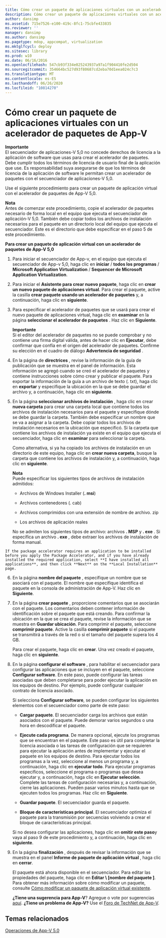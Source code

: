```yaml
---
title: Cómo crear un paquete de aplicaciones virtuales con un acelerador de paquetes de App-V
description: Cómo crear un paquete de aplicaciones virtuales con un acelerador de paquetes de App-V
author: dansimp
ms.assetid: 715e7526-e100-419c-8fc1-75cbfe433835
ms.reviewer: ''
manager: dansimp
ms.author: dansimp
ms.pagetype: mdop, appcompat, virtualization
ms.mktglfcycl: deploy
ms.sitesec: library
ms.prod: w10
ms.date: 06/16/2016
ms.openlocfilehash: 547cb93f334e025243937a97a1f904410fe2d504
ms.sourcegitcommit: 354664bc527d93f80687cd2eba70d1eea024c7c3
ms.translationtype: MT
ms.contentlocale: es-ES
ms.lasthandoff: 06/26/2020
ms.locfileid: "10814270"
---
```

# Cómo crear un paquete de aplicaciones virtuales con un acelerador de paquetes de App-V


**Importante**  
El secuenciador de aplicaciones-V 5,0 no concede derechos de licencia a la aplicación de software que usas para crear el acelerador de paquetes. Debe cumplir todos los términos de licencia de usuario final de la aplicación que use. Es responsabilidad suya asegurarse de que los términos de licencia de la aplicación de software le permitan crear un acelerador de paquetes con el secuenciador de aplicaciones-V 5,0.



Use el siguiente procedimiento para crear un paquete de aplicación virtual con el acelerador de paquetes de App-V 5,0.

**Nota**  
Antes de comenzar este procedimiento, copie el acelerador de paquetes necesario de forma local en el equipo que ejecuta el secuenciador de aplicación-V 5,0. También debe copiar todos los archivos de instalación necesarios para el paquete en un directorio local del equipo que ejecuta el secuenciador. Este es el directorio que debe especificar en el paso 5 de este procedimiento.



**Para crear un paquete de aplicación virtual con un acelerador de paquetes de App-V 5,0**

1.  Para iniciar el secuenciador de App-v, en el equipo que ejecuta el secuenciador de App-v 5,0, haga clic en **iniciar**  /  **todos los programas**  /  **Microsoft Application Virtualization**  /  **Sequencer de Microsoft Application Virtualization**.

2.  Para iniciar el **Asistente para crear nuevo paquete**, haga clic en **crear un nuevo paquete de aplicaciones virtual**. Para crear el paquete, active la casilla **crear paquete usando un acelerador de paquetes** y, a continuación, haga clic en **siguiente**.

3.  Para especificar el acelerador de paquetes que se usará para crear el nuevo paquete de aplicaciones virtual, haga clic en **examinar** en la página **seleccionar el acelerador de paquetes** . Haz clic en **Siguiente**.

    **Importante**  
    Si el editor del acelerador de paquetes no se puede comprobar y no contiene una firma digital válida, antes de hacer clic en **Ejecutar**, debe confirmar que confía en el origen del acelerador de paquetes. Confirme su elección en el cuadro de diálogo **Advertencia de seguridad** .



4.  En la página de **directrices** , revise la información de la guía de publicación que se muestra en el panel de información. Esta información se agregó cuando se creó el acelerador de paquetes y contiene instrucciones sobre cómo crear y publicar el paquete. Para exportar la información de la guía a un archivo de texto (. txt), haga clic en **exportar** y especifique la ubicación en la que se debe guardar el archivo y, a continuación, haga clic en **siguiente**.

5.  En la página **seleccionar archivos de instalación** , haga clic en crear **nueva carpeta** para crear una carpeta local que contiene todos los archivos de instalación necesarios para el paquete y especifique dónde se debe guardar la carpeta. También debe especificar un nombre que se va a asignar a la carpeta. Debe copiar todos los archivos de instalación necesarios en la ubicación que especificó. Si la carpeta que contiene los archivos de instalación ya existe en el equipo que ejecuta el secuenciador, haga clic en **examinar** para seleccionar la carpeta.

    Como alternativa, si ya ha copiado los archivos de instalación en un directorio de este equipo, haga clic en **crear nueva carpeta**, busque la carpeta que contiene los archivos de instalación y, a continuación, haga clic en **siguiente**.

    **Nota**  
    Puede especificar los siguientes tipos de archivos de instalación admitidos:

    -   Archivos de Windows Installer (**. msi**)

    -   Archivos contenedores (. cab)

    -   Archivos comprimidos con una extensión de nombre de archivo. zip

    -   Los archivos de aplicación reales

    No se admiten los siguientes tipos de archivo: archivos **. MSP** y **. exe** . Si especifica un archivo **. exe** , debe extraer los archivos de instalación de forma manual.



~~~
If the package accelerator requires an application to be installed before you apply the Package Accelerator, and if you have already installed the required application, select **I have installed all applications**, and then click **Next** on the **Local Installation** page.
~~~

6. En la página **nombre del paquete** , especifique un nombre que se asociará con el paquete. El nombre que especifique identifica el paquete en la consola de administración de App-V. Haz clic en **Siguiente**.

7. En la página **crear paquete** , proporcione comentarios que se asociarán con el paquete. Los comentarios deben contener información de identificación sobre el paquete que está creando. Para confirmar la ubicación en la que se crea el paquete, revise la información que se muestra en **Guardar ubicación**. Para comprimir el paquete, seleccione **comprimir paquete**. Active la casilla **comprimir paquete** si el paquete se transmitirá a través de la red o si el tamaño del paquete supera los 4 GB.

   Para crear el paquete, haga clic en **crear**. Una vez creado el paquete, haga clic en **siguiente**.

8. En la página **configurar el software** , para habilitar el secuenciador para configurar las aplicaciones que se incluyen en el paquete, seleccione **Configurar software**. En este paso, puede configurar las tareas asociadas que deben completarse para poder ejecutar la aplicación en los equipos de destino. Por ejemplo, puede configurar cualquier contrato de licencia asociado.

   Si selecciona **Configurar software**, se pueden configurar los siguientes elementos con el secuenciador como parte de este paso:

   -   **Cargar paquete**. El secuenciador carga los archivos que están asociados con el paquete. Puede demorar varios segundos o una hora en descodificar el paquete.

   -   **Ejecute cada programa**. De manera opcional, ejecute los programas que se encuentran en el paquete. Este paso es útil para completar la licencia asociada o las tareas de configuración que se requieren para ejecutar la aplicación antes de implementar y ejecutar el paquete en los equipos de destino. Para ejecutar todos los programas a la vez, seleccione al menos un programa y, a continuación, haga clic en **ejecutar todo**. Para ejecutar programas específicos, seleccione el programa o programas que desea ejecutar y, a continuación, haga clic en **Ejecutar selección**. Complete las tareas de configuración necesarias y, a continuación, cierre las aplicaciones. Pueden pasar varios minutos hasta que se ejecuten todos los programas. Haz clic en **Siguiente**.

   -   **Guardar paquete**. El secuenciador guarda el paquete.

   -   **Bloque de características principal**. El secuenciador optimiza el paquete para la transmisión por secuencias volviendo a crear el bloque de características principal.

   Si no desea configurar las aplicaciones, haga clic en **omitir este paso**y vaya al paso 9 de este procedimiento y, a continuación, haga clic en **siguiente**.

9. En la página **finalización** , después de revisar la información que se muestra en el panel **Informe de paquete de aplicación virtual** , haga clic en **cerrar**.

   El paquete está ahora disponible en el secuenciador. Para editar las propiedades del paquete, haga clic en **Editar \ [nombre del paquete \]**. Para obtener más información sobre cómo modificar un paquete, consulte [Cómo modificar un paquete de aplicación virtual existente](how-to-modify-an-existing-virtual-application-package-beta.md).

   **¿Tiene una sugerencia para App-V**? Agregue o vote por sugerencias [aquí](http://appv.uservoice.com/forums/280448-microsoft-application-virtualization). **¿Tiene un problema de App-V?** Use el [Foro de TechNet de App-V](https://social.technet.microsoft.com/Forums/home?forum=mdopappv).

## Temas relacionados


[Operaciones de App-V 5.0](operations-for-app-v-50.md)









